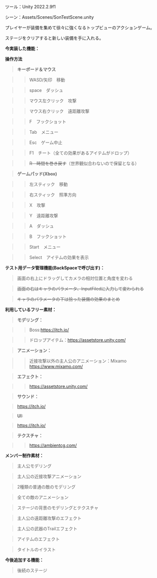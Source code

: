 ツール：Unity 2022.2.9f1

シーン：Assets/Scenes/SonTestScene.unity

プレイヤーが装備を集めて徐々に強くなるトップビューのアクションゲーム。

ステージをクリアすると新しい装備を手に入れる。

**今実装した機能：**

**操作方法**

>**キーボード＆マウス**

>>WASD/矢印　移動

>>space　ダッシュ

>>マウス左クリック　攻撃

>>マウス右クリック　遠距離攻撃

>>F　フックショット

>>Tab　メニュー

>>Esc　ゲーム中止

>>F1　チート（全ての効果があるアイテムがドロップ）

>>~~R　時間を巻き戻す~~（世界観似合わないので保留となる）

>**ゲームパッド(Xbox)**

>>左スティック　移動

>>右スティック　照準方向

>>X　攻撃

>>Y　遠距離攻撃

>>A　ダッシュ

>>B　フックショット

>>Start　メニュー

>>Select　アイテムの効果を表示

**テスト用データ管理機能(BackSpaceで呼び出す)：**

>画面の右上にドラッグしてカメラの相対位置と角度を変わる

>~~画面の右はキャラのパラメータ、InputFiledに入力して変わられる~~

>~~キャラのパラメータの下は拾った装備の効果のまとめ~~

**利用しているフリー素材：**

>**モデリング：**

>>Boss:https://itch.io/

>>ドロップアイテム：https://assetstore.unity.com/

>**アニメーション：**

>>近接攻撃以外の主人公のアニメーション：Mixamo　https://www.mixamo.com/

>**エフェクト：**

>>https://assetstore.unity.com/

>**サウンド：**

>https://itch.io/

>**UI:**

>https://itch.io/

>**テクスチャ：**

>>https://ambientcg.com/

**メンバー制作素材：**

>主人公モデリング

>主人公の近接攻撃アニメーション

>2種類の普通の敵のモデリング

>全ての敵のアニメーション

>ステージの背景のモデリングとテクスチャ

>主人公の遠距離攻撃のエフェクト

>主人公の武器のTrailエフェクト

>アイテムのエフェクト

>タイトルのイラスト

**今後追加する機能：**

>後続のステージ
